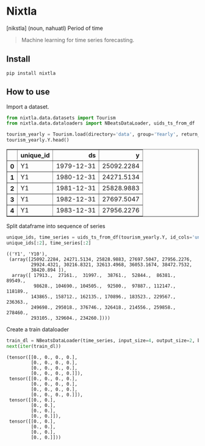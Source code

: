 # Nixtla



[nikstla] (noun, nahuatl) Period of time
> Machine learning for time series forecasting.

## Install

`pip install nixtla`

## How to use

Import a dataset.

```python
from nixtla.data.datasets import Tourism
from nixtla.data.dataloaders import NBeatsDataLoader, uids_ts_from_df

tourism_yearly = Tourism.load(directory='data', group='Yearly', return_tensor=False)
tourism_yearly.Y.head()
```




<div>
<style scoped>
    .dataframe tbody tr th:only-of-type {
        vertical-align: middle;
    }

    .dataframe tbody tr th {
        vertical-align: top;
    }

    .dataframe thead th {
        text-align: right;
    }
</style>
<table border="1" class="dataframe">
  <thead>
    <tr style="text-align: right;">
      <th></th>
      <th>unique_id</th>
      <th>ds</th>
      <th>y</th>
    </tr>
  </thead>
  <tbody>
    <tr>
      <th>0</th>
      <td>Y1</td>
      <td>1979-12-31</td>
      <td>25092.2284</td>
    </tr>
    <tr>
      <th>1</th>
      <td>Y1</td>
      <td>1980-12-31</td>
      <td>24271.5134</td>
    </tr>
    <tr>
      <th>2</th>
      <td>Y1</td>
      <td>1981-12-31</td>
      <td>25828.9883</td>
    </tr>
    <tr>
      <th>3</th>
      <td>Y1</td>
      <td>1982-12-31</td>
      <td>27697.5047</td>
    </tr>
    <tr>
      <th>4</th>
      <td>Y1</td>
      <td>1983-12-31</td>
      <td>27956.2276</td>
    </tr>
  </tbody>
</table>
</div>



Split dataframe into sequence of series

```python
unique_ids, time_series = uids_ts_from_df(tourism_yearly.Y, id_cols='unique_id')
unique_ids[:2], time_series[:2]
```




    (('Y1', 'Y10'),
     (array([25092.2284, 24271.5134, 25828.9883, 27697.5047, 27956.2276,
             29924.4321, 30216.8321, 32613.4968, 36053.1674, 38472.7532,
             38420.894 ]),
      array([ 17913.,  27161.,  31997.,  38761.,  52844.,  86381.,  89549.,
              98628., 104690., 104505.,  92500.,  97887., 112147., 118189.,
             143865., 158712., 162135., 170896., 183523., 229567., 236363.,
             249698., 295018., 376746., 326418., 214556., 259858., 278460.,
             293105., 329604., 234260.])))



Create a train dataloader

```python
train_dl = NBeatsDataLoader(time_series, input_size=4, output_size=2, batch_size=4, shuffle=False)
next(iter(train_dl))
```




    (tensor([[0., 0., 0., 0.],
             [0., 0., 0., 0.],
             [0., 0., 0., 0.],
             [0., 0., 0., 0.]]),
     tensor([[0., 0., 0., 0.],
             [0., 0., 0., 0.],
             [0., 0., 0., 0.],
             [0., 0., 0., 0.]]),
     tensor([[0., 0.],
             [0., 0.],
             [0., 0.],
             [0., 0.]]),
     tensor([[0., 0.],
             [0., 0.],
             [0., 0.],
             [0., 0.]]))


